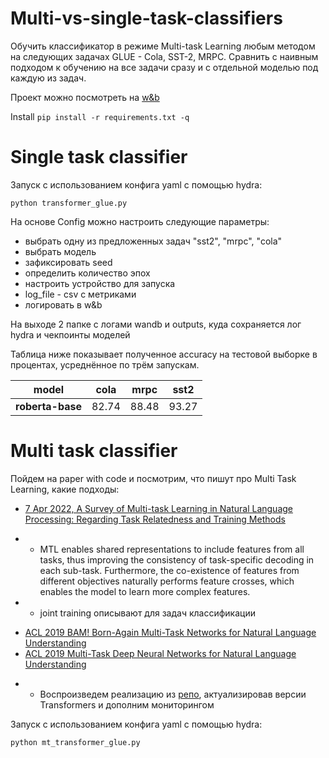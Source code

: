 # Multi-vs-single-task-classifiers

Обучить классификатор в режиме Multi-task Learning любым методом на следующих задачах GLUE - Cola, SST-2, MRPC. Сравнить с наивным подходом к обучению на все задачи сразу и с отдельной моделью под каждую из задач.

Проект можно посмотреть на [w&b](https://wandb.ai/gusevski/Multi-vs-single-task-classifiers?workspace=user-gusevski)

Install `pip install -r requirements.txt -q`

# Single task classifier 
Запуск с использованием конфига yaml с помощью hydra:

`python transformer_glue.py`



На основе Config можно настроить следующие параметры:
- выбрать одну из предложенных задач "sst2", "mrpc", "cola"
- выбрать модель
- зафиксировать seed
- определить количество эпох
- настроить устройство для запуска
- log_file - csv с метриками
- логировать в w&b

На выходе 2 папке с логами wandb и outputs, куда сохраняется лог hydra и чекпоинты моделей

Таблица ниже показывает полученное accuracy на тестовой выборке в процентах, усреднённое по трём запускам.

|model|cola|mrpc|sst2|
|---|---|---|---|
|**roberta-base**|82\.74|88\.48|93\.27|

# Multi task classifier

Пойдем на paper with code и посмотрим, что пишут про Multi Task Learning, какие подходы:
- [7 Apr 2022, A Survey of Multi-task Learning in Natural Language Processing: Regarding Task Relatedness and Training Methods](https://paperswithcode.com/paper/a-survey-of-multi-task-learning-in-natural) 
 * * MTL enables shared representations to include features from all tasks, thus
improving the consistency of task-specific decoding in each sub-task. Furthermore, the co-existence
of features from different objectives naturally performs feature crosses, which enables the model to
learn more complex features.
 * * joint training описывают для задач классификации
- [ACL 2019 BAM! Born-Again Multi-Task Networks for Natural Language Understanding](https://paperswithcode.com/paper/bam-born-again-multi-task-networks-for)
- [ACL 2019 Multi-Task Deep Neural Networks for Natural Language Understanding](https://paperswithcode.com/paper/multi-task-deep-neural-networks-for-natural)

* * Воспроизведем реализацию из [репо](https://github.com/ABaldrati/MT-BERT), актуализировав версии Transformers и дополним мониторингом


Запуск с использованием конфига yaml с помощью hydra:

`python mt_transformer_glue.py`


